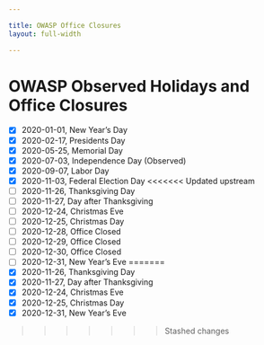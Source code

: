 ```yaml
---

title: OWASP Office Closures
layout: full-width

---
```


# OWASP Observed Holidays and Office Closures

- [x] 2020-01-01, New Year’s Day
- [x] 2020-02-17, Presidents Day
- [x] 2020-05-25, Memorial Day
- [x] 2020-07-03, Independence Day (Observed)
- [x] 2020-09-07, Labor Day
- [x] 2020-11-03, Federal Election Day
<<<<<<< Updated upstream
- [ ] 2020-11-26, Thanksgiving Day
- [ ] 2020-11-27, Day after Thanksgiving
- [ ] 2020-12-24, Christmas Eve
- [ ] 2020-12-25, Christmas Day
- [ ] 2020-12-28, Office Closed
- [ ] 2020-12-29, Office Closed
- [ ] 2020-12-30, Office Closed
- [ ] 2020-12-31, New Year’s Eve
=======
- [x] 2020-11-26, Thanksgiving Day
- [x] 2020-11-27, Day after Thanksgiving
- [x] 2020-12-24, Christmas Eve
- [x] 2020-12-25, Christmas Day
- [x] 2020-12-31, New Year’s Eve
>>>>>>> Stashed changes
